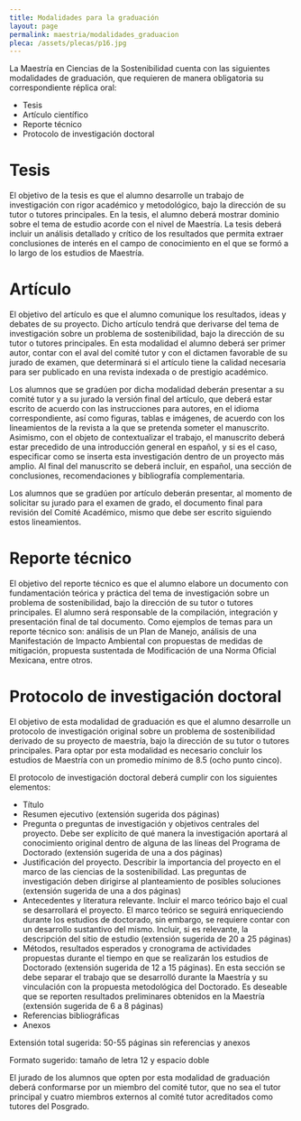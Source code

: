 ```yaml
---
title: Modalidades para la graduación
layout: page
permalink: maestria/modalidades_graduacion
pleca: /assets/plecas/p16.jpg
---
```


La Maestría en Ciencias de la Sostenibilidad cuenta con las siguientes
modalidades de graduación, que requieren de manera obligatoria su
correspondiente réplica oral:

 - Tesis
 - Artículo científico
 - Reporte técnico
 - Protocolo de investigación doctoral
 

# Tesis

El objetivo de la tesis es que el alumno desarrolle un trabajo de
investigación con rigor académico y metodológico, bajo la dirección de
su tutor o tutores principales. En la tesis, el alumno deberá mostrar
dominio sobre el tema de estudio acorde con el nivel de Maestría. La
tesis deberá incluir un análisis detallado y crítico de los resultados
que permita extraer conclusiones de interés en el campo de
conocimiento en el que se formó a lo largo de los estudios de
Maestría.

 
# Artículo

El objetivo del artículo es que el alumno comunique los resultados,
ideas y debates de su proyecto. Dicho artículo tendrá que derivarse
del tema de investigación sobre un problema de sostenibilidad, bajo la
dirección de su tutor o tutores principales. En esta modalidad el
alumno deberá ser primer autor, contar con el aval del comité tutor y
con el dictamen favorable de su jurado de examen, que determinará si
el artículo tiene la calidad necesaria para ser publicado en una
revista indexada o de prestigio académico.

Los alumnos que se gradúen por dicha modalidad deberán presentar a su
comité tutor y a su jurado la versión final del artículo, que deberá
estar escrito de acuerdo con las instrucciones para autores, en el
idioma correspondiente, así como figuras, tablas e imágenes, de
acuerdo con los lineamientos de la revista a la que se pretenda
someter el manuscrito. Asimismo, con el objeto de contextualizar el
trabajo, el manuscrito deberá estar precedido de una introducción
general en español, y si es el caso, especificar como se inserta esta
investigación dentro de un proyecto más amplio. Al final del
manuscrito se deberá incluir, en español, una sección de conclusiones,
recomendaciones y bibliografía complementaria.

Los alumnos que se gradúen por artículo deberán presentar, al momento
de solicitar su jurado para el examen de grado, el documento final
para revisión del Comité Académico, mismo que debe ser escrito
siguiendo estos lineamientos.

 

# Reporte técnico

El objetivo del reporte técnico es que el alumno elabore un documento
con fundamentación teórica y práctica del tema de investigación sobre
un problema de sostenibilidad, bajo la dirección de su tutor o tutores
principales. El alumno será responsable de la compilación, integración
y presentación final de tal documento. Como ejemplos de temas para un
reporte técnico son: análisis de un Plan de Manejo, análisis de una
Manifestación de Impacto Ambiental con propuestas de medidas de
mitigación, propuesta sustentada de Modificación de una Norma Oficial
Mexicana, entre otros.
 

# Protocolo de investigación doctoral

El objetivo de esta modalidad de graduación es que el alumno
desarrolle un protocolo de investigación original sobre un problema de
sostenibilidad derivado de su proyecto de maestría, bajo la dirección
de su tutor o tutores principales. Para optar por esta modalidad es
necesario concluir los estudios de Maestría con un promedio mínimo de
8.5 (ocho punto cinco).

El protocolo de investigación doctoral deberá cumplir con los
siguientes elementos:

 - Título
 - Resumen ejecutivo (extensión sugerida dos páginas)
 - Pregunta o preguntas de investigación y objetivos centrales del
   proyecto. Debe ser explícito de qué manera la investigación
   aportará al conocimiento original dentro de alguna de las líneas
   del Programa de Doctorado (extensión sugerida de una a dos páginas)
 - Justificación del proyecto. Describir la importancia del proyecto
   en el marco de las ciencias de la sostenibilidad. Las preguntas de
   investigación deben dirigirse al planteamiento de posibles
   soluciones (extensión sugerida de una a dos páginas)
 - Antecedentes y literatura relevante. Incluir el marco teórico bajo
   el cual se desarrollará el proyecto. El marco teórico se seguirá
   enriqueciendo durante los estudios de doctorado, sin embargo, se
   requiere contar con un desarrollo sustantivo del mismo. Incluir, si
   es relevante, la descripción del sitio de estudio (extensión
   sugerida de 20 a 25 páginas)
 - Métodos, resultados esperados y cronograma de actividades
   propuestas durante el tiempo en que se realizarán los estudios de
   Doctorado (extensión sugerida de 12 a 15 páginas). En esta sección
   se debe separar el trabajo que se desarrolló durante la Maestría y
   su vinculación con la propuesta metodológica del Doctorado. Es
   deseable que se reporten resultados preliminares obtenidos en la
   Maestría (extensión sugerida de 6 a 8 páginas)
 - Referencias bibliográficas
 - Anexos


Extensión total sugerida: 50-55 páginas sin referencias y anexos

Formato sugerido: tamaño de letra 12 y espacio doble

El jurado de los alumnos que opten por esta modalidad de graduación deberá conformarse por un miembro del comité tutor, que no sea el tutor principal y cuatro miembros externos al comité tutor acreditados como tutores del Posgrado.
